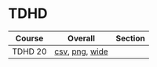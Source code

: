 # TDHD

| Course | Overall | Section |
| ------ | ------- | ------- |
| TDHD 20 | [csv](https://github.com/UCSD-Historical-Enrollment-Data/2023Winter/blob/main/overall/TDHD%2020.csv), [png](https://raw.githubusercontent.com/UCSD-Historical-Enrollment-Data/2023Winter/main/plot_overall/TDHD%2020.png), [wide](https://raw.githubusercontent.com/UCSD-Historical-Enrollment-Data/2023Winter/main/plot_overall_wide/TDHD%2020.png) |  |
